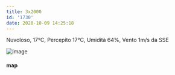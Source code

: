```yaml
---
title: 3x2000
id: '1730'
date: 2020-10-09 14:25:18
---
```


Nuvoloso, 17°C, Percepito 17°C, Umidità 64%, Vento 1m/s da SSE

![image](/images/2021/08/20201009-activity-map.png)

#### map